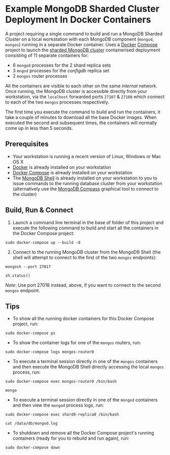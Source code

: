 # Example MongoDB Sharded Cluster Deployment In Docker Containers

A project requiring a single command to build and run a MongoDB Sharded Cluster on a local workstation with each MongoDB component (`mongod`, `mongos`) running in a separate Docker container. Uses a [Docker](https://docs.docker.com/) [Compose](https://docs.docker.com/compose/overview/) project to launch the [sharded MongoDB cluster](https://docs.mongodb.com/manual/sharding/) containerised deployment consisting of 11 separate containers for:

  * 6 `mongod` processes for the 2 shard replica sets
  * 3 `mngod` processes for the _configdb_ replica set
  * 2 `mongos` router processes
  
All the containers are visible to each other on the same _internal_ network. Once running, the MongoDB cluster is accessible directly from your workstation, via the `localhost` forwarded ports `27107` & `27108` which connect to each of the two `mongos` processes respectively.

The first time you execute the command to build and run the containers, it take a couple of minutes to download all the base Docker images. When executed the second and subsequent times, the containers will normally come up in less than 5 seconds.


## Prerequisites
* Your workstation is running a recent version of Linux, Windows or Mac OS X
* [Docker](https://docs.docker.com/install/) is already installed on your workstation
* [Docker Compose](https://docs.docker.com/compose/install/) is already installed on your workstation
* The [MongoDB Shell](https://docs.mongodb.com/mongodb-shell/install/) is already installed on your workstation to you to issue commands to the running database cluster from your workstation (alternatively use the [MongoDB Compass](https://docs.mongodb.com/compass/current/install/) graphical tool to connect to the cluster)


## Build, Run & Connect
1. Launch a command line terminal in the base of folder of this project and execute the following command to build and start all the containers in the Docker Compose project:

```
sudo docker-compose up --build -d
```

2. Connect to the running MongoDB cluster from the MongoDB Shell (the shell will attempt to connect to the first of the two `mongos` endpoints):

```
mongosh --port 27017
```

```
sh.status()
```

_Note_: Use port 27018 instead, above, if you want to connect to the second `mongos` endpoint.


## Tips

* To show all the running docker containers for this Docker Compose project, run:

```
sudo docker-compose ps
```

* To show the container logs for one of the `mongos` routers, run:

```
sudo docker-compose logs mongos-router0
```

* To execute a terminal session directly in one of the `mongos` containers and then execute the MongoDB Shell directly accessing the local `mongos` process, run:

```
sudo docker-compose exec mongos-router0 /bin/bash
```

```
mongo
```

* To execute a terminal session directly in one of the `mongod` containers and then view the `mongod` process logs, run:

```
sudo docker-compose exec shard0-replica0 /bin/bash
```

```
cat /data/db/mongod.log
```

* To shutdown and remove all the Docker Compose project's running containers (ready for you to rebuild and run again), run:

```
sudo docker-compose down
```
